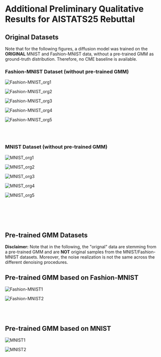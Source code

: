 # Additional Preliminary Qualitative Results for AISTATS25 Rebuttal

## Original Datasets

Note that for the following figures, a diffusion model was trained on the **ORIGINAL** MNIST and Fashion-MNIST data, without a pre-trained GMM as ground-truth distribution. Therefore, no CME baseline is available.

### Fashion-MNIST Dataset (without pre-trained GMM)

![Fashion-MNIST_org1](https://github.com/anonymous5578/repo123/blob/main/Fashion-MNIST_1.png?raw=true)

![Fashion-MNIST_org2](https://github.com/anonymous5578/repo123/blob/main/Fashion-MNIST_2.png?raw=true)

![Fashion-MNIST_org3](https://github.com/anonymous5578/repo123/blob/main/Fashion-MNIST_3.png?raw=true)

![Fashion-MNIST_org4](https://github.com/anonymous5578/repo123/blob/main/Fashion-MNIST_4.png?raw=true)

![Fashion-MNIST_org5](https://github.com/anonymous5578/repo123/blob/main/Fashion-MNIST_5.png?raw=true)

<br>
<br>

### MNIST Dataset (without pre-trained GMM)

![MNIST_org1](https://github.com/anonymous5578/repo123/blob/main/MNIST_1.png?raw=true)

![MNIST_org2](https://github.com/anonymous5578/repo123/blob/main/MNIST_2.png?raw=true)

![MNIST_org3](https://github.com/anonymous5578/repo123/blob/main/MNIST_3.png?raw=true)

![MNIST_org4](https://github.com/anonymous5578/repo123/blob/main/MNIST_4.png?raw=true)

![MNIST_org5](https://github.com/anonymous5578/repo123/blob/main/MNIST_5.png?raw=true)

<br>
<br>
<br>
<br>

## Pre-trained GMM Datasets

**Disclaimer:** Note that in the following, the "orignal" data are stemming from a pre-trained GMM and are **NOT** original samples from the MNIST/Fashion-MNIST datasets. Moreover, the noise realization is not the same across the different denoising procedures.

## Pre-trained GMM based on Fashion-MNIST

![Fashion-MNIST1](https://github.com/anonymous5578/repo123/blob/main/fashion_mnist1.jpg?raw=true)

![Fashion-MNIST2](https://github.com/anonymous5578/repo123/blob/main/fashion_mnist3.jpg?raw=true)

<br>
<br>

## Pre-trained GMM based on MNIST

![MNIST1](https://github.com/anonymous5578/repo123/blob/main/mnist_1.jpg?raw=true)

![MNIST2](https://github.com/anonymous5578/repo123/blob/main/mnist_2.jpg?raw=true)

